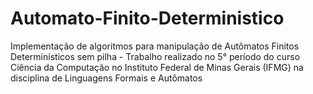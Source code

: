# Automato-Finito-Deterministico
Implementação de algoritmos para manipulação de Autômatos Finitos Determinísticos sem pilha - Trabalho realizado no 5° período do curso Ciência da Computação no Instituto Federal de Minas Gerais (IFMG) na disciplina de Linguagens Formais e Autômatos
